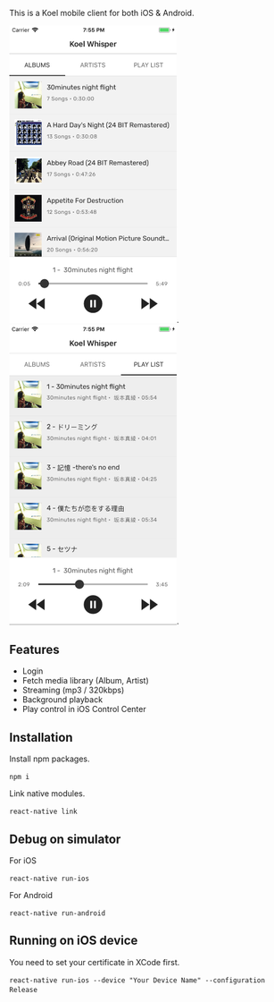 This is a Koel mobile client for both iOS & Android.

<img src="https://raw.githubusercontent.com/LeeChSien/koel-whisper/master/doc/album.png" width="300px">.
<img src="https://raw.githubusercontent.com/LeeChSien/koel-whisper/master/doc/playlist.png" width="300px">.

## Features

- Login
- Fetch media library (Album, Artist)
- Streaming (mp3 / 320kbps)
- Background playback
- Play control in iOS Control Center

## Installation

Install npm packages.

`npm i`

Link native modules.

`react-native link`


## Debug on simulator

For iOS

`react-native run-ios`

For Android

`react-native run-android`

## Running on iOS device

You need to set your certificate in XCode first.

`react-native run-ios --device "Your Device Name" --configuration Release`
